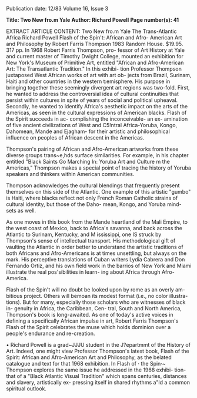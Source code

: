 Publication date: 12/83
Volume 16, Issue 3

**Title: Two New fro.m Yale**
**Author: Richard Powell**
**Page number(s): 41**

EXTRACT ARTICLE CONTENT:
Two New fro.m Yale 
The Trans-Atlantic Africa 
Richard Powell 
Flash of the Spin't: African and Afro-
American Art and Philosophy by Robert 
Farris Thompson 
1983 Random House. $19.95. 317 pp. 
In 1968 Robert Farris Thompson, pro-
fessor of Art History at Yale and current 
master of Timothy Dwight College, 
mounted an exhibition for New York's 
Museum of Primitive Art, entitled 
"African and Afro-American Art: The 
Transatlantic Tradition." In this exhibi-
tion Professor Thompson juxtaposed 
West African works of art with art ob-
jects from Brazil, Surinam, Haiti and 
other countries in the western 
t:emisphere. His purpose in bringing 
together these seemingly divergent art 
regions was two-fold. First, he wanted 
to address the controversial idea of 
cultural continuities that persist within 
cultures in spite of years of social and 
political upheaval. Secondly, he wanted 
to identify Africa's aesthetic impact on 
the arts of the Americas, as seen in the 
cultural 
expressions 
of American 
blacks. 
Flash of the Spirit succeeds in ac-
complishing the inconceivable- an ex-
amination of five ancient civilizations of 
West and C5!ntral Africa-Yoruba, 
Kongo, 
Dahomean, Mande and 
Ejagham- for 
their artistic and 
philosophical influence on peoples of 
African descent 
in the 
Americas. 

Thompson's pairing of African and 
Afro-American artworks from these 
diverse groups 
trans~e,hds surface 
similarities. For example, in his chapter 
entitled "Black Saints Go Marching In: 
Yoruba Art and Culture 
m 
the 
Americas," Thompson makes a special 
point of tracing the history of Yoruba 
speakers and thinkers within American 
communities. 

Thompson acknowledges the cultural 
blendings that 
frequently 
present 
themselves on this side of the Atlantic. 
One example of this artistic "gumbo" is 
Haiti, where blacks reflect not only 
French Roman Catholic strains of 
cultural identity, but those of the Daho-
mean, Kongo, and Yoruba mind-sets as 
well. 

As one moves in this book from the 
Mande heartland of the Mali Empire, 
to the west coast of Mexico, back to 
Africa's savanna, and back across the 
Atlantic to Surinam, Kentucky, and 
M ississippi, 
one 
IS 
struck by 
Thompson's sense of intellectual 
transport. His methodological gift of 
vaulting the Atlantic in order better to 
understand the artistic traditions of 
both Africans and Afro-Americans is at 
times unsettling, but always on the 
mark. His perceptive translations of 
Cuban writers Lydia Cabrera and Don 
Fernando Ortiz, and his own field work 
in the barrios of New York and Miami 
illustrate the real pos'sibilities in learn-
ing about Africa through Afro-
America. 

Flash of the Spin't will no doubt be 
looked upon by rome as an overly am-
bitious project. Others will bemoan its 
modest format (i.e., no color illustra-
tions). But for many, especialiy those 
scholars who are witnesses of black in-
genuity in Africa, the Caribbean, Cen-
tral, 
South and North America, 
Thompson's book is long-awaited. As 
one of today's active voices in defining a 
specifically African impulse in art, 
Robert Farris Thompson's Flash of the 
Spirit celebrates the muse which holds 
dominion over a people's endurance 
and re-creation. 

• 
Richard Powell is a grad~JJJU student in the 
J?epartmmt of the History of Art. 
Indeed, one might view Professor 
Thompson's latest book, Flash of the 
Spirit: African and Afro-American Art and 
Philosophy, as the belated catalogue and 
text for that 1968 exhibition. In Flash of · 
the Spin·~ Thompson explores the same 
issue he addressed in the 1968 exhibi-
tion- that of a "Black Atlantic Visual 
Tradition" which spans centuries, 
distances and slavery, artistically ex-
pressing itself in shared rhythms a"ld a 
common spiritual outlook.